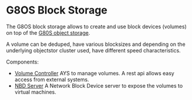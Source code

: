 # G8OS Block Storage

The G8OS block storage allows to create and use block devices (volumes) on top of the [G80S object storage](https://github.com/g8os/objstor).

A volume can be deduped, have various blocksizes and depending on the underlying objectstor cluster used, have different speed characteristics.

Components:
* [Volume Controller](volumecontroller/readme.md)
    AYS to manage volumes. A rest api allows easy access from external systems.
* [NBD Server](nbdserver/readme.md)
    A Network Block Device server to expose the volumes to virtual machines.
